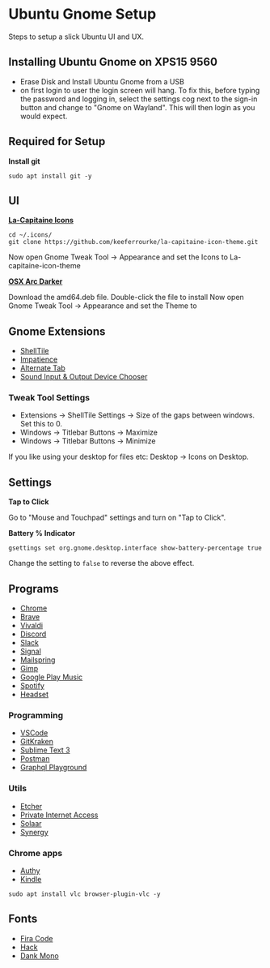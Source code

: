 # Ubuntu Gnome Setup
Steps to setup a slick Ubuntu UI and UX.

## Installing Ubuntu Gnome on XPS15 9560
*   Erase Disk and Install Ubuntu Gnome from a USB
*   on first login to user the login screen will hang. To fix this, before typing the password and logging in, select the settings cog next to the sign-in button and change to "Gnome on Wayland". This will then login as you would expect.

## Required for Setup
**Install git**

```shell
sudo apt install git -y
```

## UI
**[La-Capitaine Icons](https://github.com/keeferrourke/la-capitaine-icon-theme#preview)**

```shell
cd ~/.icons/
git clone https://github.com/keeferrourke/la-capitaine-icon-theme.git
```
Now open Gnome Tweak Tool -> Appearance and set the Icons to La-capitaine-icon-theme

**[OSX Arc Darker](https://github.com/LinxGem33/OSX-Arc-Darker/releases/latest/)**

Download the amd64.deb file.
Double-click the file to install
Now open Gnome Tweak Tool -> Appearance and set the Theme to 

## Gnome Extensions
*   [ShellTile](https://extensions.gnome.org/extension/657/shelltile/)
*   [Impatience](https://extensions.gnome.org/extension/277/impatience/)
*   [Alternate Tab](https://extensions.gnome.org/extension/15/alternatetab/)
*   [Sound Input & Output Device Chooser](https://extensions.gnome.org/extension/906/sound-output-device-chooser/)

### Tweak Tool Settings
*   Extensions -> ShellTile Settings -> Size of the gaps between windows. Set this  to 0.
*   Windows -> Titlebar Buttons -> Maximize
*   Windows -> Titlebar Buttons -> Minimize

If you like using your desktop for files etc: Desktop -> Icons on Desktop.

## Settings
**Tap to Click**

Go to "Mouse and Touchpad" settings and turn on "Tap to Click".

**Battery % Indicator**
```shell
gsettings set org.gnome.desktop.interface show-battery-percentage true
```
Change the setting to `false` to reverse the above effect.

## Programs
*   [Chrome](https://www.google.com.au/chrome/browser/desktop/index.html)
*   [Brave](https://brave.com/download/)
*   [Vivaldi](https://vivaldi.com/download/)
*   [Discord](https://discordapp.com/download)
*   [Slack](https://slack.com/downloads/linux)
*   [Signal](https://signal.org/download/)
*   [Mailspring](https://getmailspring.com/)
*   [Gimp](https://www.gimp.org/downloads/)
*   [Google Play Music](https://www.googleplaymusicdesktopplayer.com/)
*   [Spotify](https://www.spotify.com/au/download/linux/)
*   [Headset](https://headsetapp.co/)

### Programming
*   [VSCode](https://code.visualstudio.com/download)
*   [GitKraken](https://www.gitkraken.com/)
*   [Sublime Text 3](https://www.sublimetext.com/docs/3/linux_repositories.html)
*   [Postman](https://www.getpostman.com/apps)
*   [Graphql Playground](https://github.com/graphcool/graphql-playground/releases)

### Utils
*   [Etcher](https://etcher.io)
*   [Private Internet Access](https://www.privateinternetaccess.com/pages/client-support/)
*   [Solaar](https://pwr.github.io/Solaar/)
*   [Synergy](https://symless.com/synergy)

### Chrome apps
*   [Authy](https://chrome.google.com/webstore/detail/authy/gaedmjdfmmahhbjefcbgaolhhanlaolb?hl=en)
*   [Kindle](https://chrome.google.com/webstore/detail/kindle-cloud-reader/icdipabjmbhpdkjaihfjoikhjjeneebd?hl=en-US)

```shell
sudo apt install vlc browser-plugin-vlc -y
```

## Fonts
*   [Fira Code](https://github.com/tonsky/FiraCode)
*   [Hack](https://github.com/source-foundry/Hack)
*   [Dank Mono](https://dank.sh/)

